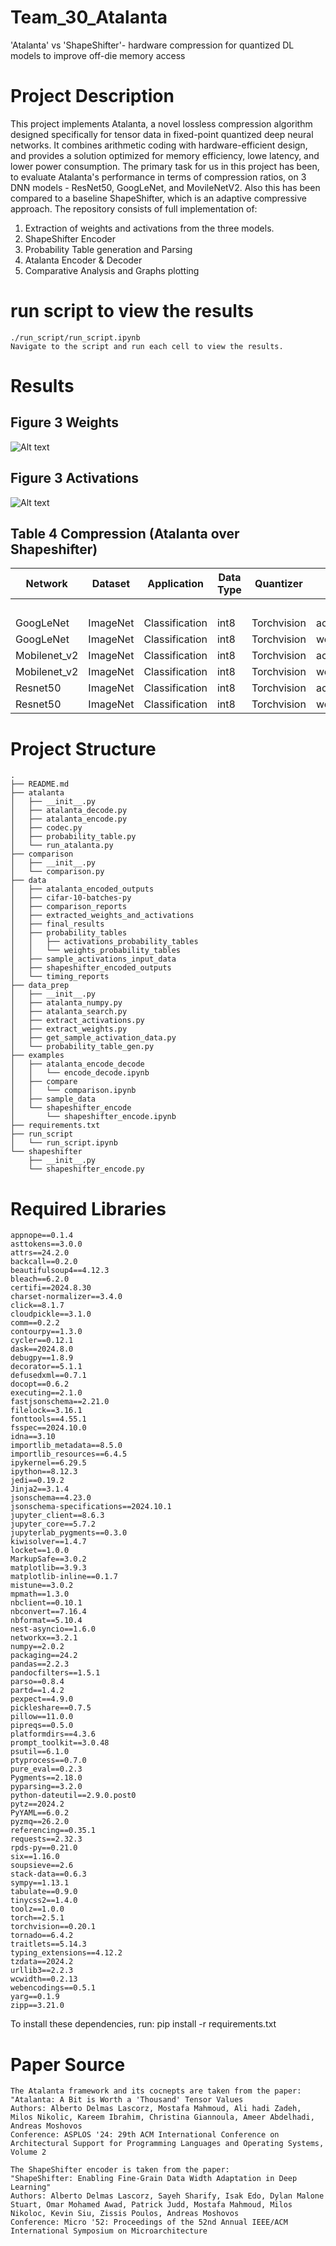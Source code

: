 # Team_30_Atalanta
'Atalanta' vs 'ShapeShifter'- hardware compression for quantized DL models to improve off-die memory access

# Project Description

This project implements Atalanta, a novel lossless compression algorithm designed specifically for tensor data in fixed-point quantized deep neural networks. It combines arithmetic coding with hardware-efficient design, and provides a solution optimized for memory efficiency, lowe latency, and lower power consumption. The primary task for us in this project has been, to evaluate Atalanta's performance in terms of compression ratios, on 3 DNN models - ResNet50, GoogLeNet, and MovileNetV2. Also this has been compared to a baseline ShapeShifter, which is an adaptive compressive approach.
The repository consists of full implementation of:
1. Extraction of weights and activations from the three models.
2. ShapeShifter Encoder
3. Probability Table generation and Parsing
4. Atalanta Encoder & Decoder
5. Comparative Analysis and Graphs plotting


# run script to view the results
```
./run_script/run_script.ipynb
Navigate to the script and run each cell to view the results.
```

# Results

## Figure 3 Weights
![Alt text](data/final_results/Figure_3_weights.png?raw=true "Figure 3 Activations")

## Figure 3 Activations
![Alt text](data/final_results/Figure_3_activations.png?raw=true "Figure 3 Weights")

## Table 4 Compression (Atalanta over Shapeshifter)

| Network      | Dataset  | Application    | Data Type | Quantizer   | Model        | Compression %         |
|--------------|----------|----------------|-----------|-------------|--------------|-----------------------|
|||||||Atalanta over Shapeshifter|
| GoogLeNet    | ImageNet | Classification | int8      | Torchvision | activations  | 0.008685403452114188  |
| GoogLeNet    | ImageNet | Classification | int8      | Torchvision | weights      | 14.569586779026528    |
| Mobilenet_v2 | ImageNet | Classification | int8      | Torchvision | activations  | -0.5752121834045524   |
| Mobilenet_v2 | ImageNet | Classification | int8      | Torchvision | weights      | 19.522418344835778    |
| Resnet50     | ImageNet | Classification | int8      | Torchvision | activations  | 13.812717864888596    |
| Resnet50     | ImageNet | Classification | int8      | Torchvision | weights      | 16.935287329217065    |



# Project Structure
```
.
├── README.md
├── atalanta
│   ├── __init__.py
│   ├── atalanta_decode.py
│   ├── atalanta_encode.py
│   ├── codec.py
│   ├── probability_table.py
│   └── run_atalanta.py
├── comparison
│   ├── __init__.py
│   └── comparison.py
├── data
│   ├── atalanta_encoded_outputs
│   ├── cifar-10-batches-py
│   ├── comparison_reports
│   ├── extracted_weights_and_activations
│   ├── final_results
│   ├── probability_tables
│   │   ├── activations_probability_tables
│   │   └── weights_probability_tables
│   ├── sample_activations_input_data
│   ├── shapeshifter_encoded_outputs
│   └── timing_reports
├── data_prep
│   ├── __init__.py
│   ├── atalanta_numpy.py
│   ├── atalanta_search.py
│   ├── extract_activations.py
│   ├── extract_weights.py
│   ├── get_sample_activation_data.py
│   └── probability_table_gen.py
├── examples
│   ├── atalanta_encode_decode
│   │   └── encode_decode.ipynb
│   ├── compare
│   │   └── comparison.ipynb
│   ├── sample_data
│   └── shapeshifter_encode
│       └── shapeshifter_encode.ipynb
├── requirements.txt
├── run_script
│   └── run_script.ipynb
└── shapeshifter
    ├── __init__.py
    └── shapeshifter_encode.py
``` 

# Required Libraries
``` 
appnope==0.1.4
asttokens==3.0.0
attrs==24.2.0
backcall==0.2.0
beautifulsoup4==4.12.3
bleach==6.2.0
certifi==2024.8.30
charset-normalizer==3.4.0
click==8.1.7
cloudpickle==3.1.0
comm==0.2.2
contourpy==1.3.0
cycler==0.12.1
dask==2024.8.0
debugpy==1.8.9
decorator==5.1.1
defusedxml==0.7.1
docopt==0.6.2
executing==2.1.0
fastjsonschema==2.21.0
filelock==3.16.1
fonttools==4.55.1
fsspec==2024.10.0
idna==3.10
importlib_metadata==8.5.0
importlib_resources==6.4.5
ipykernel==6.29.5
ipython==8.12.3
jedi==0.19.2
Jinja2==3.1.4
jsonschema==4.23.0
jsonschema-specifications==2024.10.1
jupyter_client==8.6.3
jupyter_core==5.7.2
jupyterlab_pygments==0.3.0
kiwisolver==1.4.7
locket==1.0.0
MarkupSafe==3.0.2
matplotlib==3.9.3
matplotlib-inline==0.1.7
mistune==3.0.2
mpmath==1.3.0
nbclient==0.10.1
nbconvert==7.16.4
nbformat==5.10.4
nest-asyncio==1.6.0
networkx==3.2.1
numpy==2.0.2
packaging==24.2
pandas==2.2.3
pandocfilters==1.5.1
parso==0.8.4
partd==1.4.2
pexpect==4.9.0
pickleshare==0.7.5
pillow==11.0.0
pipreqs==0.5.0
platformdirs==4.3.6
prompt_toolkit==3.0.48
psutil==6.1.0
ptyprocess==0.7.0
pure_eval==0.2.3
Pygments==2.18.0
pyparsing==3.2.0
python-dateutil==2.9.0.post0
pytz==2024.2
PyYAML==6.0.2
pyzmq==26.2.0
referencing==0.35.1
requests==2.32.3
rpds-py==0.21.0
six==1.16.0
soupsieve==2.6
stack-data==0.6.3
sympy==1.13.1
tabulate==0.9.0
tinycss2==1.4.0
toolz==1.0.0
torch==2.5.1
torchvision==0.20.1
tornado==6.4.2
traitlets==5.14.3
typing_extensions==4.12.2
tzdata==2024.2
urllib3==2.2.3
wcwidth==0.2.13
webencodings==0.5.1
yarg==0.1.9
zipp==3.21.0
``` 

To install these dependencies, run:
pip install -r requirements.txt

# Paper Source
``` 
The Atalanta framework and its cocnepts are taken from the paper:
"Atalanta: A Bit is Worth a 'Thousand' Tensor Values
Authors: Alberto Delmas Lascorz, Mostafa Mahmoud, Ali hadi Zadeh, Milos Nikolic, Kareem Ibrahim, Christina Giannoula, Ameer Abdelhadi, Andreas Moshovos
Conference: ASPLOS '24: 29th ACM International Conference on Architectural Support for Programming Languages and Operating Systems, Volume 2

The ShapeShifter encoder is taken from the paper:
"ShapeShifter: Enabling Fine-Grain Data Width Adaptation in Deep Learning"
Authors: Alberto Delmas Lascorz, Sayeh Sharify, Isak Edo, Dylan Malone Stuart, Omar Mohamed Awad, Patrick Judd, Mostafa Mahmoud, Milos Nikoloc, Kevin Siu, Zissis Poulos, Andreas Moshovos
Conference: Micro '52: Proceedings of the 52nd Annual IEEE/ACM International Symposium on Microarchitecture
``` 
